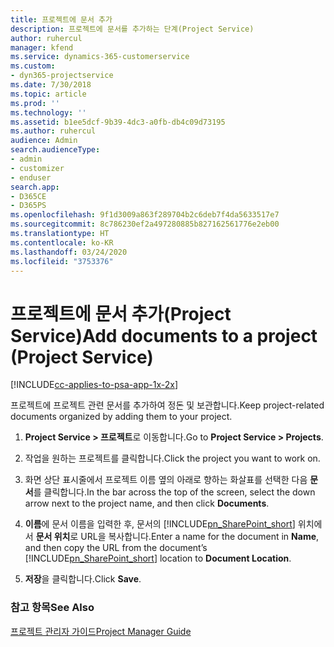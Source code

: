 ```yaml
---
title: 프로젝트에 문서 추가
description: 프로젝트에 문서를 추가하는 단계(Project Service)
author: ruhercul
manager: kfend
ms.service: dynamics-365-customerservice
ms.custom:
- dyn365-projectservice
ms.date: 7/30/2018
ms.topic: article
ms.prod: ''
ms.technology: ''
ms.assetid: b1ee5dcf-9b39-4dc3-a0fb-db4c09d73195
ms.author: ruhercul
audience: Admin
search.audienceType:
- admin
- customizer
- enduser
search.app:
- D365CE
- D365PS
ms.openlocfilehash: 9f1d3009a863f289704b2c6deb7f4da5633517e7
ms.sourcegitcommit: 8c786230ef2a497280885b827162561776e2eb00
ms.translationtype: HT
ms.contentlocale: ko-KR
ms.lasthandoff: 03/24/2020
ms.locfileid: "3753376"
---
```

# <a name="add-documents-to-a-project-project-service"></a><span data-ttu-id="3f7f4-103">프로젝트에 문서 추가(Project Service)</span><span class="sxs-lookup"><span data-stu-id="3f7f4-103">Add documents to a project (Project Service)</span></span>

[!INCLUDE[cc-applies-to-psa-app-1x-2x](../includes/cc-applies-to-psa-app-1x-2x.md)]

<span data-ttu-id="3f7f4-104">프로젝트에 프로젝트 관련 문서를 추가하여 정돈 및 보관합니다.</span><span class="sxs-lookup"><span data-stu-id="3f7f4-104">Keep project-related documents organized by adding them to your project.</span></span>  
  
1. <span data-ttu-id="3f7f4-105">**Project Service > 프로젝트**로 이동합니다.</span><span class="sxs-lookup"><span data-stu-id="3f7f4-105">Go to **Project Service > Projects**.</span></span>  
  
2. <span data-ttu-id="3f7f4-106">작업을 원하는 프로젝트를 클릭합니다.</span><span class="sxs-lookup"><span data-stu-id="3f7f4-106">Click the project you want to work on.</span></span>  
  
3. <span data-ttu-id="3f7f4-107">화면 상단 표시줄에서 프로젝트 이름 옆의 아래로 향하는 화살표를 선택한 다음 **문서**를 클릭합니다.</span><span class="sxs-lookup"><span data-stu-id="3f7f4-107">In the bar across the top of the screen, select the down arrow next to the project name, and then click **Documents**.</span></span>  
  
4. <span data-ttu-id="3f7f4-108">**이름**에 문서 이름을 입력한 후, 문서의 [!INCLUDE[pn_SharePoint_short](../includes/pn-sharepoint-short.md)] 위치에서 **문서 위치**로 URL을 복사합니다.</span><span class="sxs-lookup"><span data-stu-id="3f7f4-108">Enter a name for the document in **Name**,  and then copy the URL from the document’s [!INCLUDE[pn_SharePoint_short](../includes/pn-sharepoint-short.md)] location to **Document Location**.</span></span>  
  
5. <span data-ttu-id="3f7f4-109">**저장**을 클릭합니다.</span><span class="sxs-lookup"><span data-stu-id="3f7f4-109">Click **Save**.</span></span>  
  
### <a name="see-also"></a><span data-ttu-id="3f7f4-110">참고 항목</span><span class="sxs-lookup"><span data-stu-id="3f7f4-110">See Also</span></span>  
 [<span data-ttu-id="3f7f4-111">프로젝트 관리자 가이드</span><span class="sxs-lookup"><span data-stu-id="3f7f4-111">Project Manager Guide</span></span>](../project-service/project-manager-guide.md)
